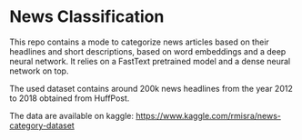 # News Classification

This repo contains a mode to categorize news articles based on their headlines and short descriptions, based on word embeddings and a deep neural network. It relies on a FastText pretrained model and a dense neural network on top. 


The used dataset contains around 200k news headlines from the year 2012 to 2018 obtained from HuffPost.

The data are available on kaggle:
https://www.kaggle.com/rmisra/news-category-dataset